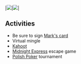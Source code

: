 |![](https://lh3.googleusercontent.com/uL6mzG_YGpyzDKUDQx5wXo99ugC2MAFa4dWhXvmPdhyydi8ojyX3pV32UNkHw4QuT_OLC7cSG83v1clNOoqJ5DHRT2FKnd6v196hid7Y4BoblIKdWoyad58M2WOxkTE5QDk1O-tQ_rkuk_80etQtMCd0kmYbkds-Nn54y1aXjJfzwJ-GTYddpmUgspfzZkfdgIUjILR0UN3qRYYaaOfP5DKf2bTFmWQO-_QXpeLgrzJ4MhFpGJVShLzy9GQcRBgfMpU6sTkkjIO0vpoAEblgAOf0CaPIfI9grK7ryNfP4ZD1rdmgCn_NRG7yZJsVulTYV1MtTCZFPGACb7U8pxXhX3GiXxN82sXhhYBKV_k1hNTFtD9uF2mAGDI_3CoTqxU4rhfQcKVU-xEmyYcmMJMK2Ilk6ibkJ8vn1Ou59JLUx-zd-ONulrRXr7K16ItMQ-ibvMOa08FCITsIdeRO9yekpzR6hokM7cXG-SBOa_XxdM_gF8rYAOnVWdEG3PgPJQufUOjyYTSnB2T8mFkxmJZUfFvzuf0mljddfwvFVqLwUhOhUTLRfFq9JJgzPfuNix4fRf3U99569e1uWDvznvVWd69pdAjbgpcXrfK2LZIemA-4E8S7oGONvuUs4u7SlXtjhnUBRGCk3Avbrw-t3Ej2xYGvyLMTBBHcJni0kUnHWdi47uZMNpqTfjzvKFyLcw=w1494-h840-no?authuser=0)|![](https://lh3.googleusercontent.com/pw/ACtC-3eHiUzk6UWfi9T0_zn5XKmc17KpWhD28pMDf5SlZZ93hy7BaHdfKiDoUStMg3SkoBYnD7K28OFUZjUz5UYLKSYbonwT6aLhvtnKDClx-KiX7gxmcD2uWobuSFHHmrQH2mASitAzg0CqrnxbQUPjYrJsDQ=w1131-h840-no?authuser=0)|

## Activities

* Be sure to sign [Mark's card](https://www.groupgreeting.com/sign/2f4866fa51b9672)
* Virtual mingle
* [Kahoot](https://create.kahoot.it/kahoots/my-kahoots)
* [Midnight Express][midnight-express] escape game
* [Polish Poker](http://playingcards.io/grk9rm) tournament

[midnight-express]: https://escape-the-crate.com/traintrack

